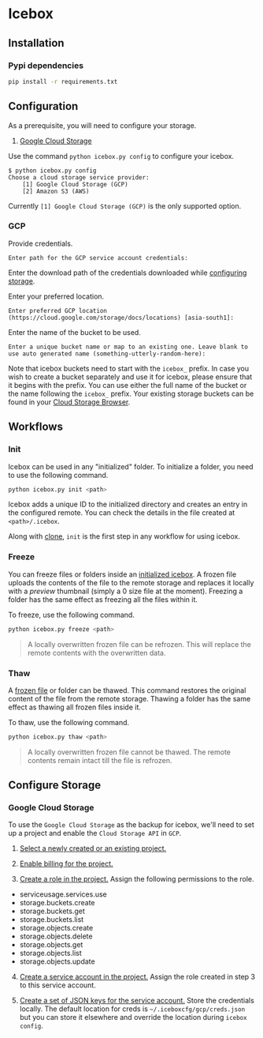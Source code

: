 # Icebox

## Installation

### Pypi dependencies

``` bash
pip install -r requirements.txt
```

## Configuration

As a prerequisite, you will need to configure your storage.
1. [Google Cloud Storage](#configure_storage_gcp)

Use the command `python icebox.py config` to configure your icebox.

```
$ python icebox.py config
Choose a cloud storage service provider:
	[1] Google Cloud Storage (GCP)
	[2] Amazon S3 (AWS)
```
Currently `[1] Google Cloud Storage (GCP)` is the only supported option.

### GCP

Provide credentials.
```
Enter path for the GCP service account credentials:
```
Enter the download path of the credentials downloaded while [configuring storage](#configure_storage_gcp).

Enter your preferred location.
```
Enter preferred GCP location (https://cloud.google.com/storage/docs/locations) [asia-south1]:
```

Enter the name of the bucket to be used.
```
Enter a unique bucket name or map to an existing one. Leave blank to use auto generated name (something-utterly-random-here):
```
Note that icebox buckets need to start with the `icebox_` prefix. In case you wish to create a bucket separately and use it for icebox, please ensure that it begins with the prefix. You can use either the full name of the bucket or the name following the `icebox_` prefix. Your existing storage buckets can be found in your [Cloud Storage Browser](https://console.cloud.google.com/storage/browser).

## Workflows

### Init<a name="workflow_init"></a>

Icebox can be used in any "initialized" folder. To initialize a folder, you need to use the following command.

```bash
python icebox.py init <path>
```

Icebox adds a unique ID to the initialized directory and creates an entry in the configured remote. You can check the details in the file created at `<path>/.icebox`.

Along with [clone](TODO), `init` is the first step in any workflow for using icebox.

### Freeze<a name="workflow_freeze"></a>

You can freeze files or folders inside an [initialized icebox](#workflow_init). A frozen file uploads the contents of the file to the remote storage and replaces it locally with a *preview* thumbnail (simply a 0 size file at the moment). Freezing a folder has the same effect as freezing all the files within it.

To freeze, use the following command.
```bash
python icebox.py freeze <path>
```

> A locally overwritten frozen file can be refrozen. This will replace the remote contents with the overwritten data.

### Thaw

A [frozen file](#workflow_freeze) or folder can be thawed. This command restores the original content of the file from the remote storage. Thawing a folder has the same effect as thawing all frozen files inside it.

To thaw, use the following command.
```bash
python icebox.py thaw <path>
```

> A locally overwritten frozen file cannot be thawed. The remote contents remain intact till the file is refrozen.


## Configure Storage

### Google Cloud Storage<a name="configure_storage_gcp"></a>

To use the `Google Cloud Storage` as the backup for icebox, we'll need to set up a project and enable the `Cloud Storage API` in `GCP`.

1. [Select a newly created or an existing project.](https://console.cloud.google.com/project)

2. [Enable billing for the project.](https://cloud.google.com/billing/docs/how-to/modify-project#enable_billing_for_a_project)

3. [Create a role in the project.](https://cloud.google.com/iam/docs/creating-custom-roles) Assign the following permissions to the role.
  * serviceusage.services.use
  * storage.buckets.create
  * storage.buckets.get
  * storage.buckets.list
  * storage.objects.create
  * storage.objects.delete
  * storage.objects.get
  * storage.objects.list
  * storage.objects.update


4. [Create a service account in the project.](https://cloud.google.com/iam/docs/creating-managing-service-accounts) Assign the role created in step 3 to this service account.

5. [Create a set of JSON keys for the service account.](https://cloud.google.com/iam/docs/creating-managing-service-account-keys) Store the credentials locally. The default location for creds is `~/.iceboxcfg/gcp/creds.json` but you can store it elsewhere and override the location during `icebox config`.
